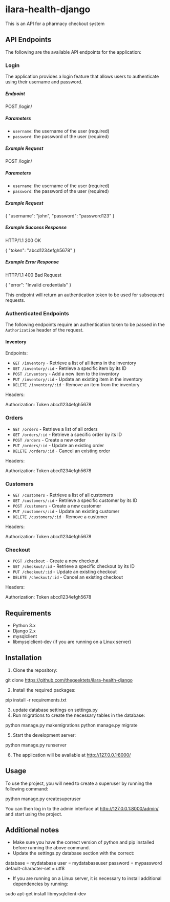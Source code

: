# ilara-health-django

This is an API for a pharmacy checkout system

## API Endpoints

The following are the available API endpoints for the application:
### Login

The application provides a login feature that allows users to authenticate using their username and password.

##### Endpoint

POST /login/

##### Parameters
- `username`: the username of the user (required)
- `password`: the password of the user (required)

##### Example Request

POST /login/

##### Parameters
- `username`: the username of the user (required)
- `password`: the password of the user (required)

##### Example Request

{
"username": "john",
"password": "password123"
}
##### Example Success Response

HTTP/1.1 200 OK

{
"token": "abcd1234efgh5678"
}

##### Example Error Response

HTTP/1.1 400 Bad Request

{
"error": "Invalid credentials"
}

This endpoint will return an authentication token to be used for subsequent requests.

### Authenticated Endpoints

The following endpoints require an authentication token to be passed in the `Authorization` header of the request.

#### Inventory
Endpoints:
- `GET /inventory` - Retrieve a list of all items in the inventory
- `GET /inventory/:id` - Retrieve a specific item by its ID
- `POST /inventory` - Add a new item to the inventory
- `PUT /inventory/:id` - Update an existing item in the inventory
- `DELETE /inventory/:id` - Remove an item from the inventory

Headers:

Authorization: Token abcd1234efgh5678

### Orders
- `GET /orders` - Retrieve a list of all orders
- `GET /orders/:id` - Retrieve a specific order by its ID
- `POST /orders` - Create a new order
- `PUT /orders/:id` - Update an existing order
- `DELETE /orders/:id` - Cancel an existing order

Headers:

Authorization: Token abcd1234efgh5678

### Customers
- `GET /customers` - Retrieve a list of all customers
- `GET /customers/:id` - Retrieve a specific customer by its ID
- `POST /customers` - Create a new customer
- `PUT /customers/:id` - Update an existing customer
- `DELETE /customers/:id` - Remove a customer

Headers:

Authorization: Token abcd1234efgh5678

### Checkout
- `POST /checkout` - Create a new checkout
- `GET /checkout/:id` - Retrieve a specific checkout by its ID
- `PUT /checkout/:id` - Update an existing checkout
- `DELETE /checkout/:id` - Cancel an existing checkout

Headers:

Authorization: Token abcd1234efgh5678




## Requirements
- Python 3.x
- Django 2.x
- mysqlclient
- libmysqlclient-dev (if you are running on a Linux server)

## Installation

1. Clone the repository:

git clone https://github.com/thegeektets/ilara-health-django


2. Install the required packages:

pip install -r requirements.txt


3. update database settings on settings.py
4. Run migrations to create the necessary tables in the database:

python manage.py makemigrations
python manage.py migrate


5. Start the development server:

python manage.py runserver


6. The application will be available at http://127.0.0.1:8000/

## Usage

To use the project, you will need to create a superuser by running the following command:

python manage.py createsuperuser


You can then log in to the admin interface at http://127.0.0.1:8000/admin/ and start using the project.

## Additional notes

- Make sure you have the correct version of python and pip installed before running the above command.
- Update the settings.py database section with the correct:

database = mydatabase
user = mydatabaseuser
password = mypassword
default-character-set = utf8


- If you are running on a Linux server, it is necessary to install additional dependencies by running:

sudo apt-get install libmysqlclient-dev



